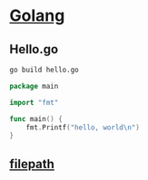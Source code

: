 # [Golang](https://golang.org/)


## Hello.go

```bash
go build hello.go
```

```go
package main

import "fmt"

func main() {
	fmt.Printf("hello, world\n")
}
```


## [filepath](https://golang.org/pkg/path/filepath/)

